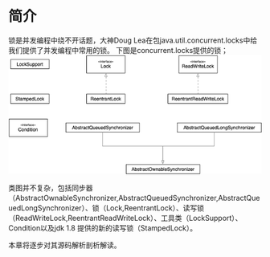 # 简介

锁是并发编程中绕不开话题，大神Doug Lea在包java.util.concurrent.locks中给我们提供了并发编程中常用的锁。
下图是concurrent.locks提供的锁；
![类图](/images/sourcecode/concurrent/lock/LockCD.png)

类图并不复杂，包括同步器（AbstractOwnableSynchronizer,AbstractQueuedSynchronizer,AbstractQueuedLongSynchronizer）、锁（Lock,ReentrantLock）、读写锁（ReadWriteLock,ReentrantReadWriteLock）、工具类（LockSupport）、Condition以及jdk 1.8 提供的新的读写锁（StampedLock）。

本章将逐步对其源码解析剖析解读。
